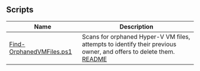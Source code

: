 ## Scripts

| Name                 | Description                                                                                                                                                                         |
| ------------------------- | ----------------------------------------------------------------------------------------------------------------------------------------------------------------------------------- |
| [Find-OrphanedVMFiles.ps1](https://github.com/rescrack/hyper-v-scripts/blob/main/Find-OrphanedVMFiles.ps1) | Scans for orphaned Hyper-V VM files, attempts to identify their previous owner, and offers to delete them. [README](https://github.com/rescrack/hyper-v-scripts/blob/main/README_Find-OrphanedVMFiles.md) |
